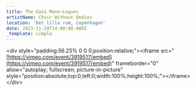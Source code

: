 ```yaml
---
title: The Gaza Mono-Logues
artistName: Choir Without Bodies
location: 'Det lilla rum, Copenhagen'
date: 2023-11-29T14:00:00.000Z
_template: simple
---
```


\<div style="padding:56.25% 0 0 0;position:relative;">\<iframe src="[https://vimeo.com/event/3919517/embed](https://vimeo.com/event/3919517/embed)" frameborder="0" allow="autoplay; fullscreen; picture-in-picture" style="position:absolute;top:0;left:0;width:100%;height:100%;">\</iframe>\</div>

